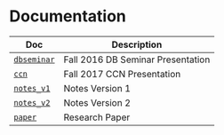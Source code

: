 # Documentation
| Doc                       | Description                       |
| ------------------------- | --------------------------------- |
| [`dbseminar`](dbseminar/) | Fall 2016 DB Seminar Presentation |
| [`ccn`](ccn/)             | Fall 2017 CCN Presentation        |
| [`notes_v1`](notes_v1/)   | Notes Version 1                   |
| [`notes_v2`](notes_v2/)   | Notes Version 2                   |
| [`paper`](paper/)         | Research Paper                    |

